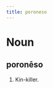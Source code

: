 ```yaml
---
title: poroneso
---
```


Noun
================================

poronēso
----------------

1. Kin-killer.
